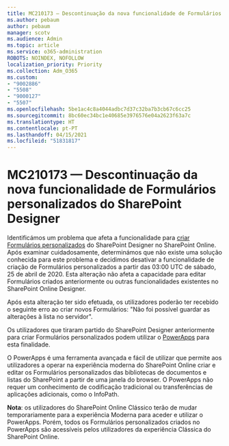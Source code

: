 ```yaml
---
title: MC210173 — Descontinuação da nova funcionalidade de Formulários personalizados do SharePoint Designer
ms.author: pebaum
author: pebaum
manager: scotv
ms.audience: Admin
ms.topic: article
ms.service: o365-administration
ROBOTS: NOINDEX, NOFOLLOW
localization_priority: Priority
ms.collection: Adm_O365
ms.custom:
- "9002886"
- "5508"
- "9000127"
- "5507"
ms.openlocfilehash: 5be1ac4c8a4044adbc7d37c32ba7b3cb67c6cc25
ms.sourcegitcommit: 8bc60ec34bc1e40685e3976576e04a2623f63a7c
ms.translationtype: HT
ms.contentlocale: pt-PT
ms.lasthandoff: 04/15/2021
ms.locfileid: "51831817"
---
```

# <a name="mc210173---sharepoint-designer-new-custom-form-feature-deprecation"></a>MC210173 — Descontinuação da nova funcionalidade de Formulários personalizados do SharePoint Designer

Identificámos um problema que afeta a funcionalidade para [criar Formulários personalizados](https://support.microsoft.com/en-us/office/create-a-custom-list-form-using-sharepoint-designer-917d8fdb-ee00-4441-adb3-a94612d1d105?ui=en-us&rs=en-us&ad=us#bm2) do SharePoint Designer no SharePoint Online. Após examinar cuidadosamente, determinámos que não existe uma solução conhecida para este problema e decidimos desativar a funcionalidade de criação de Formulários personalizados a partir das 03:00 UTC de sábado, 25 de abril de 2020. Esta alteração não afeta a capacidade para editar Formulários criados anteriormente ou outras funcionalidades existentes no SharePoint Online Designer.

Após esta alteração ter sido efetuada, os utilizadores poderão ter recebido o seguinte erro ao criar novos Formulários: "Não foi possível guardar as alterações à lista no servidor".

Os utilizadores que tiraram partido do SharePoint Designer anteriormente para criar Formulários personalizados podem utilizar o [PowerApps](https://docs.microsoft.com/powerapps/maker/canvas-apps/customize-list-form) para esta finalidade.

O PowerApps é uma ferramenta avançada e fácil de utilizar que permite aos utilizadores a operar na experiência moderna do SharePoint Online criar e editar os Formulários personalizados das bibliotecas de documentos e listas do SharePoint a partir de uma janela do browser. O PowerApps não requer um conhecimento de codificação tradicional ou transferências de aplicações adicionais, como o InfoPath.

**Nota**: os utilizadores do SharePoint Online Clássico terão de mudar temporariamente para a experiência Moderna para aceder e utilizar o PowerApps. Porém, todos os Formulários personalizados criados no PowerApps são acessíveis pelos utilizadores da experiência Clássica do SharePoint Online.
